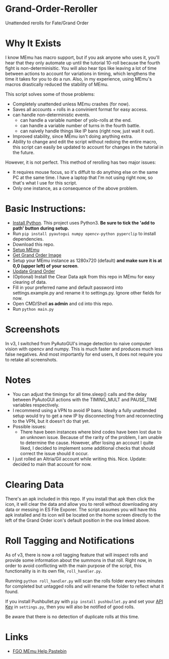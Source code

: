 # Grand-Order-Reroller
Unattended rerolls for Fate/Grand Order

# Why It Exists
I know MEmu has macro support, but if you ask anyone who uses it, you'll hear that they only automate up until the tutorial 10-roll because the fourth fight is non-determinisitic. You will also hear tips like leaving a lot of time between actions to account for variations in timing, which lengthens the time it takes for you to do a run. Also, in my experience, using MEmu's macros drastically reduced the stability of MEmu. 

This script solves some of those problems:
- Completely unattended unless MEmu crashes (for now).
- Saves all accounts + rolls in a convinient format for easy access.
- can handle non-deterministic events.
  - can handle a variable number of yolo-rolls at the end.
  - can handle a variable number of turns in the fourth battle.
  - can naively handle things like IP bans (right now, just wait it out).
- Improved stability, since MEmu isn't doing anything extra.
- Ability to change and edit the script without redoing the entire macro, this script can easily be updated to account for changes in the tutorial in the future.

However, it is not perfect. This method of rerolling has two major issues:
- It requires mouse focus, so it's diffult to do anything else on the same PC at the same time. I have a laptop that I'm not using right now, so that's what I use for this script.
- Only one instance, as a consequence of the above problem.

# Basic Instructions:
- [Install Python](https://wiki.python.org/moin/BeginnersGuide/Download). This project uses Python3. **Be sure to tick the 'add to path' button during setup.**
- Run `pip install pyautogui numpy opencv-python pyperclip` to install dependencies.
- Download this repo.
- [Setup MEmu](https://www.reddit.com/r/grandorder/comments/6akkkq/emu_wars_episode_x_return_of_the_emu/)
- [Get Grand Order Image](https://www.reddit.com/r/grandorder/comments/6jompd/modified_memu_image_with_fgo_na_preloaded_and/)
- Setup your MEmu instance as 1280x720 (default) **and make sure it is at 0,0 (upper left) of your screen**.
- [Update Grand Order](https://drive.google.com/file/d/0B8tqm0cp0TuwWWNZRDgwZUFSMmM/view)
- (Optional) Install the Clear Data apk from this repo in MEmu for easy clearing of data.
- Fill in your preferred name and default password into settings.example.py and rename it to settings.py. Ignore other fields for now.
- Open CMD/Shell **as admin** and cd into this repo.
- Run ```python main.py```

# Screenshots
In v3, I switched from PyAutoGUI's image detection to naive computer vision with opencv and numpy. This is much faster and produces much less false negatives. And most importantly for end users, it does not require you to retake all screenshots. 

# Notes
- You can adjust the timings for all time.sleep() calls and the delay between PyAutoGUI actions with the TIMING_MULT and PAUSE_TIME variables respectively.
- I recommend using a VPN to avoid IP bans. Ideally a fully unattended setup would try to get a new IP by disconnecting from and reconnecting to the VPN, but it doesn't do that yet.
- Possible issues:
  - There have been instances where bind codes have been lost due to an unknown issue. Because of the rarity of the problem, I am unable to determine the cause. However, after losing an account I quite liked, I decided to implement some additional checks that should correct the issue should it occur.
- I just rolled an Altria/Gil account while writing this. Nice. Update: decided to main that account for now.
  
# Clearing Data
There's an apk included in this repo. If you install that apk then click the icon, it will clear the data and allow you to reroll without downloading any data or messing in ES File Exporer. The script assumes you will have this apk installed and its icon will be located on the home screen directly to the left of the Grand Order icon's default position in the ova linked above.

# Roll Tagging and Notifications
As of v3, there is now a roll tagging feature that will inspect rolls and provide some information about the summons in that roll. Right now, in order to avoid conflicting with the main purpose of the script, this functionality is in its own file, `roll_handler.py`. 

Running `python roll_handler.py` will scan the rolls folder every two minutes for completed but untagged rolls and will rename the folder to reflect what it found. 

If you install Pushbullet.py with `pip install pushbullet.py` and set your [API Key](https://docs.pushbullet.com/v1/) in `settings.py`, then you will also be notified of good rolls.

Be aware that there is no detection of duplicate rolls at this time.

# Links
- [FGO MEmu Help Pastebin](https://pastebin.com/gseCD37E)




